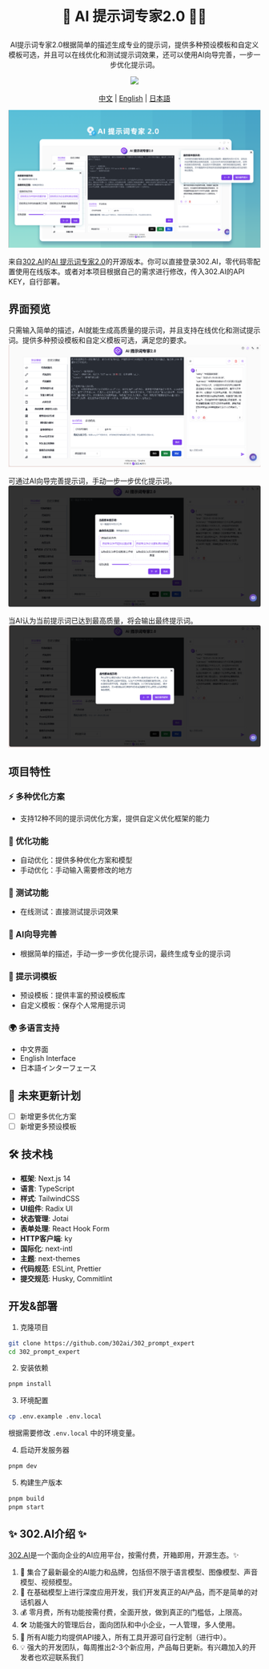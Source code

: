 # <p align="center">🤖  AI 提示词专家2.0 🚀✨</p>

<p align="center">AI提示词专家2.0根据简单的描述生成专业的提示词，提供多种预设模板和自定义模板可选，并且可以在线优化和测试提示词效果，还可以使用AI向导完善，一步一步优化提示词。</p>

<p align="center"><a href="https://302.ai/tools/prompt/" target="blank"><img src="https://file.302.ai/gpt/imgs/github/20250102/72a57c4263944b73bf521830878ae39a.png" /></a></p >

<p align="center"><a href="README_zh.md">中文</a> | <a href="README.md">English</a> | <a href="README_ja.md">日本語</a></p>

![界面预览](docs/302_AI_Prompt_Expert_2.0.png)

来自[302.AI](https://302.ai)的[AI 提示词专家2.0](https://302.ai/tools/prompt/)的开源版本。你可以直接登录302.AI，零代码零配置使用在线版本。或者对本项目根据自己的需求进行修改，传入302.AI的API KEY，自行部署。

## 界面预览
只需输入简单的描述，AI就能生成高质量的提示词，并且支持在线优化和测试提示词。提供多种预设模板和自定义模板可选，满足您的要求。
![界面预览](docs/302_AI_Prompt_Expert_2.0_screenshot_01.png)      

可通过AI向导完善提示词，手动一步一步优化提示词。
![界面预览](docs/302_AI_Prompt_Expert_2.0_screenshot_02.png)        

当AI认为当前提示词已达到最高质量，将会输出最终提示词。
![界面预览](docs/302_AI_Prompt_Expert_2.0_screenshot_03.png)

## 项目特性
### ⚡ 多种优化方案
- 支持12种不同的提示词优化方案，提供自定义优化框架的能力
### 🔄 优化功能
- 自动优化：提供多种优化方案和模型
- 手动优化：手动输入需要修改的地方
### 🧪 测试功能
- 在线测试：直接测试提示词效果
### 🤖 AI向导完善
- 根据简单的描述，手动一步一步优化提示词，最终生成专业的提示词
### 📑 提示词模板
- 预设模板：提供丰富的预设模板库
- 自定义模板：保存个人常用提示词
### 🌍 多语言支持
- 中文界面
- English Interface
- 日本語インターフェース

## 🚩 未来更新计划
- [ ] 新增更多优化方案
- [ ] 新增更多预设模板

## 🛠️ 技术栈

- **框架**: Next.js 14
- **语言**: TypeScript
- **样式**: TailwindCSS
- **UI组件**: Radix UI
- **状态管理**: Jotai
- **表单处理**: React Hook Form
- **HTTP客户端**: ky
- **国际化**: next-intl
- **主题**: next-themes
- **代码规范**: ESLint, Prettier
- **提交规范**: Husky, Commitlint

## 开发&部署
1. 克隆项目
```bash
git clone https://github.com/302ai/302_prompt_expert
cd 302_prompt_expert
```

2. 安装依赖
```bash
pnpm install
```

3. 环境配置
```bash
cp .env.example .env.local
```
根据需要修改 `.env.local` 中的环境变量。

4. 启动开发服务器
```bash
pnpm dev
```

5. 构建生产版本
```bash
pnpm build
pnpm start
```

## ✨ 302.AI介绍 ✨
[302.AI](https://302.ai)是一个面向企业的AI应用平台，按需付费，开箱即用，开源生态。✨
1. 🧠 集合了最新最全的AI能力和品牌，包括但不限于语言模型、图像模型、声音模型、视频模型。
2. 🚀 在基础模型上进行深度应用开发，我们开发真正的AI产品，而不是简单的对话机器人
3. 💰 零月费，所有功能按需付费，全面开放，做到真正的门槛低，上限高。
4. 🛠 功能强大的管理后台，面向团队和中小企业，一人管理，多人使用。
5. 🔗 所有AI能力均提供API接入，所有工具开源可自行定制（进行中）。
6. 💡 强大的开发团队，每周推出2-3个新应用，产品每日更新。有兴趣加入的开发者也欢迎联系我们